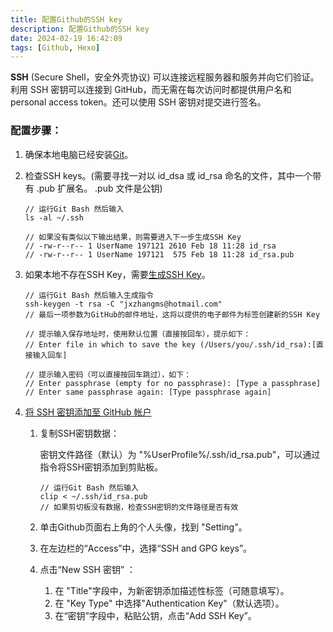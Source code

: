 ```yaml
---
title: 配置Github的SSH key
description: 配置Github的SSH key
date: 2024-02-19 16:42:09
tags: [Github, Hexo]
---
```


**SSH** (Secure Shell，安全外壳协议) 可以连接远程服务器和服务并向它们验证。利用 SSH 密钥可以连接到 GitHub，而无需在每次访问时都提供用户名和 personal access token。还可以使用 SSH 密钥对提交进行签名。

### 配置步骤：

1. 确保本地电脑已经安装[Git](https://git-scm.com/download/win)。

2. 检查SSH keys。(需要寻找一对以 id_dsa 或 id_rsa 命名的文件，其中一个带有 .pub 扩展名。 .pub 文件是公钥)

   ```
   // 运行Git Bash 然后输入
   ls -al ~/.ssh
   
   // 如果没有类似以下输出结果，则需要进入下一步生成SSH Key
   // -rw-r--r-- 1 UserName 197121 2610 Feb 18 11:28 id_rsa
   // -rw-r--r-- 1 UserName 197121  575 Feb 18 11:28 id_rsa.pub
   ```

3. 如果本地不存在SSH Key，需要[生成SSH Key](https://docs.github.com/zh/authentication/connecting-to-github-with-ssh/generating-a-new-ssh-key-and-adding-it-to-the-ssh-agent)。

   ```
   // 运行Git Bash 然后输入生成指令
   ssh-keygen -t rsa -C "jxzhangms@hotmail.com"
   // 最后一项参数为GitHub的邮件地址，这将以提供的电子邮件为标签创建新的SSH Key
   
   // 提示输入保存地址时，使用默认位置（直接按回车），提示如下：
   // Enter file in which to save the key (/Users/you/.ssh/id_rsa):[直接输入回车]
   
   // 提示输入密码（可以直接按回车跳过），如下：
   // Enter passphrase (empty for no passphrase): [Type a passphrase]
   // Enter same passphrase again: [Type passphrase again]
   ```

4. [将 SSH 密钥添加至 GitHub 帐户](https://docs.github.com/zh/authentication/connecting-to-github-with-ssh/adding-a-new-ssh-key-to-your-github-account)

   1. 复制SSH密钥数据：

      密钥文件路径（默认）为 "%UserProfile%/.ssh/id_rsa.pub"，可以通过指令将SSH密钥添加到剪贴板。

      ```
      // 运行Git Bash 然后输入
      clip < ~/.ssh/id_rsa.pub
      // 如果剪切板没有数据，检查SSH密钥的文件路径是否有效
      ```

   2. 单击Github页面右上角的个人头像，找到 "Setting"。

   3. 在左边栏的“Access”中，选择“SSH and GPG keys”。

   4. 点击“New SSH 密钥” ：

      1. 在 "Title"字段中，为新密钥添加描述性标签（可随意填写）。
      2. 在 "Key Type" 中选择"Authentication Key"（默认选项）。
      3. 在“密钥”字段中，粘贴公钥，点击“Add SSH Key”。

   

   

